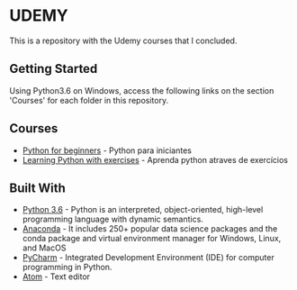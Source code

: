 # UDEMY

This is a repository with the Udemy courses that I concluded.

## Getting Started

Using Python3.6 on Windows, access the following links on the section 'Courses' for each folder in this repository.

## Courses
* [Python for beginners](https://www.udemy.com/python-para-iniciantes/learn/v4/overview) - Python para iniciantes
* [Learning Python with exercises](https://www.udemy.com/aprenda-python-atraves-de-exercicios/learn/v4/overview) - Aprenda python atraves de exercícios

## Built With
* [Python 3.6](https://www.python.org/downloads/) - Python is an interpreted, object-oriented, high-level programming language with dynamic semantics.
* [Anaconda](https://www.anaconda.com/download/) -
It includes 250+ popular data science packages and the conda package and virtual environment manager for Windows, Linux, and MacOS
* [PyCharm](https://pycharm.en.softonic.com/) -  Integrated Development Environment (IDE) for computer programming in Python.
* [Atom](https://atom.io/) - Text editor
